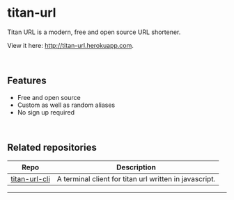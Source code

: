 # titan-url

Titan URL is a modern, free and open source URL shortener.

View it here: http://titan-url.herokuapp.com.

<br>

## Features

- Free and open source
- Custom as well as random aliases
- No sign up required

<br>

## Related repositories

| Repo      | Description |
| ----------- | ----------- |
| [titan-url-cli](https://github.com/Shravan-1908/titan-url-cli)      | A terminal client for titan url written in javascript.       |
-------

